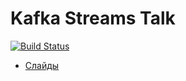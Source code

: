 # Kafka Streams Talk

[![Build Status](https://travis-ci.org/inponomarev/kstreams-examples.svg?branch=master)](https://travis-ci.org/inponomarev/kstreams-examples)

* [Слайды](https://inponomarev.github.io/kstreams-examples)
